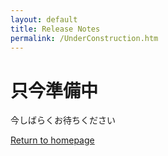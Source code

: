 ```yaml
---
layout: default
title: Release Notes
permalink: /UnderConstruction.htm
---
```


<div class="jumbotron">
  <div class="container">
    <h1>只今準備中</h1>
    <p>今しばらくお待ちください</p>
  </div>
</div>
  <a class="btn btn-default" href="index.htm" role="button">Return to homepage</a>
